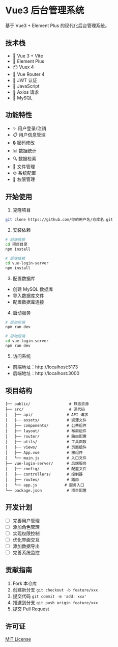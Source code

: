 # Vue3 后台管理系统

基于 Vue3 + Element Plus 的现代化后台管理系统。

## 技术栈

- 💪 Vue 3 + Vite
- 🎨 Element Plus
- 📦 Vuex 4
- 🚦 Vue Router 4
- 🔑 JWT 认证
- 📝 JavaScript
- 🎯 Axios 请求
- 💾 MySQL

## 功能特性

- ✨ 用户登录/注销
- 📋 用户信息管理
- 🔒 密码修改
- 📊 数据统计
- 🔍 数据检索
- 📁 文件管理
- ⚙️ 系统配置
- 👥 权限管理

## 开始使用

1. 克隆项目
```bash
git clone https://github.com/你的用户名/仓库名.git
```

2. 安装依赖
```bash
# 前端依赖
cd 项目目录
npm install

# 后端依赖
cd vue-login-server
npm install
```

3. 配置数据库
- 创建 MySQL 数据库
- 导入数据库文件
- 配置数据库连接

4. 启动服务
```bash
# 启动前端
npm run dev

# 启动后端
cd vue-login-server
npm run dev
```

5. 访问系统
- 前端地址：http://localhost:5173
- 后端地址：http://localhost:3000

## 项目结构

```
├── public/                 # 静态资源
├── src/                    # 源代码
│   ├── api/               # API 请求
│   ├── assets/            # 资源文件
│   ├── components/        # 公共组件
│   ├── layout/            # 布局组件
│   ├── router/            # 路由配置
│   ├── utils/             # 工具函数
│   ├── views/             # 页面组件
│   ├── App.vue            # 根组件
│   └── main.js            # 入口文件
├── vue-login-server/      # 后端服务
│   ├── config/            # 配置文件
│   ├── controllers/       # 控制器
│   ├── routes/            # 路由
│   └── app.js            # 服务入口
└── package.json           # 项目配置
```

## 开发计划

- [ ] 完善用户管理
- [ ] 添加角色管理
- [ ] 实现权限控制
- [ ] 优化界面交互
- [ ] 添加数据导出
- [ ] 完善系统监控

## 贡献指南

1. Fork 本仓库
2. 创建新分支 `git checkout -b feature/xxx`
3. 提交代码 `git commit -m 'add: xxx'`
4. 推送到分支 `git push origin feature/xxx`
5. 提交 Pull Request

## 许可证

[MIT License](LICENSE)
